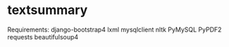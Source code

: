 # textsummary

Requirements:
django-bootstrap4
lxml
mysqlclient
nltk
PyMySQL
PyPDF2
requests
beautifulsoup4